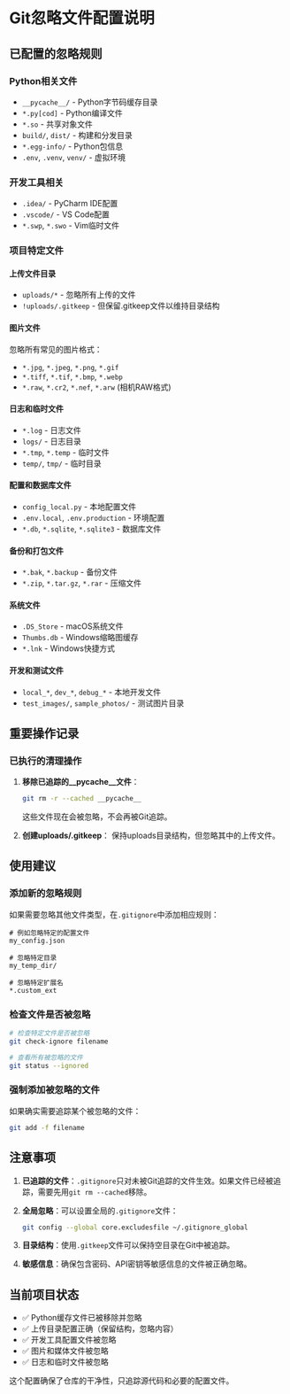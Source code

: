 # Git忽略文件配置说明

## 已配置的忽略规则

### Python相关文件
- `__pycache__/` - Python字节码缓存目录
- `*.py[cod]` - Python编译文件
- `*.so` - 共享对象文件
- `build/`, `dist/` - 构建和分发目录
- `*.egg-info/` - Python包信息
- `.env`, `.venv`, `venv/` - 虚拟环境

### 开发工具相关
- `.idea/` - PyCharm IDE配置
- `.vscode/` - VS Code配置
- `*.swp`, `*.swo` - Vim临时文件

### 项目特定文件

#### 上传文件目录
- `uploads/*` - 忽略所有上传的文件
- `!uploads/.gitkeep` - 但保留.gitkeep文件以维持目录结构

#### 图片文件
忽略所有常见的图片格式：
- `*.jpg`, `*.jpeg`, `*.png`, `*.gif`
- `*.tiff`, `*.tif`, `*.bmp`, `*.webp`
- `*.raw`, `*.cr2`, `*.nef`, `*.arw` (相机RAW格式)

#### 日志和临时文件
- `*.log` - 日志文件
- `logs/` - 日志目录
- `*.tmp`, `*.temp` - 临时文件
- `temp/`, `tmp/` - 临时目录

#### 配置和数据库文件
- `config_local.py` - 本地配置文件
- `.env.local`, `.env.production` - 环境配置
- `*.db`, `*.sqlite`, `*.sqlite3` - 数据库文件

#### 备份和打包文件
- `*.bak`, `*.backup` - 备份文件
- `*.zip`, `*.tar.gz`, `*.rar` - 压缩文件

#### 系统文件
- `.DS_Store` - macOS系统文件
- `Thumbs.db` - Windows缩略图缓存
- `*.lnk` - Windows快捷方式

#### 开发和测试文件
- `local_*`, `dev_*`, `debug_*` - 本地开发文件
- `test_images/`, `sample_photos/` - 测试图片目录

## 重要操作记录

### 已执行的清理操作
1. **移除已追踪的__pycache__文件**：
   ```bash
   git rm -r --cached __pycache__
   ```
   这些文件现在会被忽略，不会再被Git追踪。

2. **创建uploads/.gitkeep**：
   保持uploads目录结构，但忽略其中的上传文件。

## 使用建议

### 添加新的忽略规则
如果需要忽略其他文件类型，在`.gitignore`中添加相应规则：
```
# 例如忽略特定的配置文件
my_config.json

# 忽略特定目录
my_temp_dir/

# 忽略特定扩展名
*.custom_ext
```

### 检查文件是否被忽略
```bash
# 检查特定文件是否被忽略
git check-ignore filename

# 查看所有被忽略的文件
git status --ignored
```

### 强制添加被忽略的文件
如果确实需要追踪某个被忽略的文件：
```bash
git add -f filename
```

## 注意事项

1. **已追踪的文件**：`.gitignore`只对未被Git追踪的文件生效。如果文件已经被追踪，需要先用`git rm --cached`移除。

2. **全局忽略**：可以设置全局的`.gitignore`文件：
   ```bash
   git config --global core.excludesfile ~/.gitignore_global
   ```

3. **目录结构**：使用`.gitkeep`文件可以保持空目录在Git中被追踪。

4. **敏感信息**：确保包含密码、API密钥等敏感信息的文件被正确忽略。

## 当前项目状态

- ✅ Python缓存文件已被移除并忽略
- ✅ 上传目录配置正确（保留结构，忽略内容）
- ✅ 开发工具配置文件被忽略
- ✅ 图片和媒体文件被忽略
- ✅ 日志和临时文件被忽略

这个配置确保了仓库的干净性，只追踪源代码和必要的配置文件。
